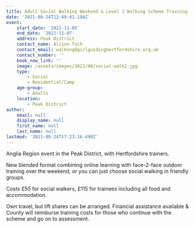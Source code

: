 ```yaml
---
title: Adult Social Walking Weekend & Level 2 Walking Scheme Training
date: '2021-08-24T12:49:41.194Z'
event:
    start_date: '2021-11-05'
    end_date: '2021-11-07'
    address: Peak District
    contact_name: Alison Tuch
    contact_email: walking@girlguidinghertfordshire.org.uk
    contact_number: ''
    book_now_link: ''
    image: /assets/images/2021/08/social-walk2.jpg
    type:
        - Social
        - Residential/Camp
    age-group:
        - Adults
    location:
        - Peak District
author:
    email: null
    display_name: null
    first_name: null
    last_name: null
lastmod: '2021-08-24T17:23:16.490Z'
---
```

Anglia Region event in the Peak District, with Hertfordshire trainers. 

New blended format combining online learning with face-2-face outdoor training over the weekend, or you can just choose social walking in friendly groups. 

Costs £55 for social walkers, £115 for trainees including all food and accommodation. 

Own travel, but lift shares can be arranged. Financial assistance available & County will reimburse training costs for those who continue with the scheme and go on to assessment.
